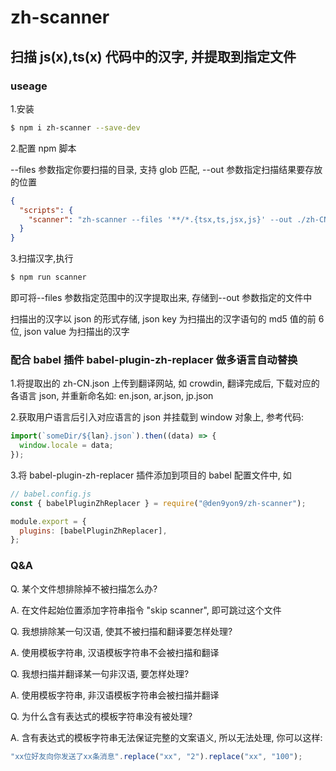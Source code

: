 # zh-scanner

## 扫描 js(x),ts(x) 代码中的汉字, 并提取到指定文件

### useage

1.安装

```bash
$ npm i zh-scanner --save-dev
```

2.配置 npm 脚本

--files 参数指定你要扫描的目录, 支持 glob 匹配, --out 参数指定扫描结果要存放的位置

```json
{
  "scripts": {
    "scanner": "zh-scanner --files '**/*.{tsx,ts,jsx,js}' --out ./zh-CN.json"
  }
}
```

3.扫描汉字,执行

```bash
$ npm run scanner
```

即可将--files 参数指定范围中的汉字提取出来, 存储到--out 参数指定的文件中

扫描出的汉字以 json 的形式存储, json key 为扫描出的汉字语句的 md5 值的前 6 位, json value 为扫描出的汉字

### 配合 babel 插件 babel-plugin-zh-replacer 做多语言自动替换

1.将提取出的 zh-CN.json 上传到翻译网站, 如 crowdin, 翻译完成后, 下载对应的各语言 json, 并重新命名如: en.json, ar.json, jp.json

2.获取用户语言后引入对应语言的 json 并挂载到 window 对象上, 参考代码:

```javascript
import(`someDir/${lan}.json`).then((data) => {
  window.locale = data;
});
```

3.将 babel-plugin-zh-replacer 插件添加到项目的 babel 配置文件中, 如

```javascript
// babel.config.js
const { babelPluginZhReplacer } = require("@den9yon9/zh-scanner");

module.export = {
  plugins: [babelPluginZhReplacer],
};
```

### Q&A

Q. 某个文件想排除掉不被扫描怎么办?

A. 在文件起始位置添加字符串指令 "skip scanner", 即可跳过这个文件

Q. 我想排除某一句汉语, 使其不被扫描和翻译要怎样处理?

A. 使用模板字符串, 汉语模板字符串不会被扫描和翻译

Q. 我想扫描并翻译某一句非汉语, 要怎样处理?

A. 使用模板字符串, 非汉语模板字符串会被扫描并翻译

Q. 为什么含有表达式的模板字符串没有被处理?

A. 含有表达式的模板字符串无法保证完整的文案语义, 所以无法处理, 你可以这样:

```jsx
"xx位好友向你发送了xx条消息".replace("xx", "2").replace("xx", "100");
```
